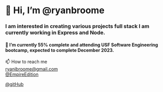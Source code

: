 <h1> 👋 Hi, I’m @ryanbroome </h1>
<h3> I am interested in creating various projects full stack I am currently working in Express and Node. </h3>
<h4> 🌱 I’m currently 55% complete and attending USF Software Engineering bootcamp, expected to complete December 2023. </h4>
📫 How to reach me <br>
<a href="mailto:ryanjbroome@gmail.com"> ryanjbroome@gmail.com </a> 
<br>
<a href="https://twitter.com/EmpireEdition"> @EmpireEdition </a>

<a href="https://github.com/"> @gitHub </a>
